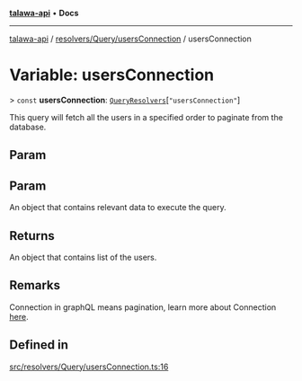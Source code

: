 [**talawa-api**](../../../../README.md) • **Docs**

***

[talawa-api](../../../../modules.md) / [resolvers/Query/usersConnection](../README.md) / usersConnection

# Variable: usersConnection

\> `const` **usersConnection**: [`QueryResolvers`](../../../../types/generatedGraphQLTypes/type-aliases/QueryResolvers.md)\[`"usersConnection"`\]

This query will fetch all the users in a specified order to paginate from the database.

## Param

## Param

An object that contains relevant data to execute the query.

## Returns

An object that contains list of the users.

## Remarks

Connection in graphQL means pagination,
learn more about Connection [here](https://relay.dev/graphql/connections.htm).

## Defined in

[src/resolvers/Query/usersConnection.ts:16](https://github.com/PalisadoesFoundation/talawa-api/blob/92443bb6a5ff3ed66457149a509401986a82e570/src/resolvers/Query/usersConnection.ts#L16)
